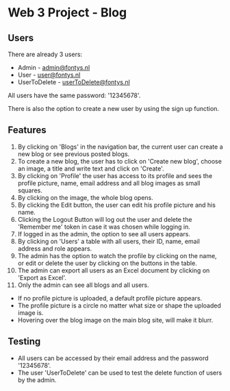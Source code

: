 # Web 3 Project - Blog

## Users
There are already 3 users:
* Admin - admin@fontys.nl
* User - user@fontys.nl
* UserToDelete - userToDelete@fontys.nl

All users have the same password: '12345678'.

There is also the option to create a new user by using the sign up function.

## Features
1. By clicking on 'Blogs' in the navigation bar, the current user can create a new blog or see previous posted blogs.
2. To create a new blog, the user has to click on 'Create new blog', choose an image, a title and write text and click on 'Create'.
3. By clicking on 'Profile' the user has access to its profile and sees the profile picture, name, email address and all blog images as small squares.
4. By clicking on the image, the whole blog opens.
5. By clicking the Edit button, the user can edit his profile picture and his name.
6. Clicking the Logout Button will log out the user and delete the 'Remember me' token in case it was chosen while logging in.
7. If logged in as the admin, the option to see all users appears.
8. By clicking on 'Users' a table with all users, their ID, name, email address and role appears.
9. The admin has the option to watch the profile by clicking on the name, or edit or delete the user by clicking on the buttons in the table.
10. The admin can export all users as an Excel document by clicking on 'Export as Excel'.
11. Only the admin can see all blogs and all users.

* If no profile picture is uploaded, a default profile picture appears.
* The profile picture is a circle no matter what size or shape the uploaded image is.
* Hovering over the blog image on the main blog site, will make it blurr.

## Testing
* All users can be accessed by their email address and the password '12345678'.
* The user 'UserToDelete' can be used to test the delete function of users by the admin.


